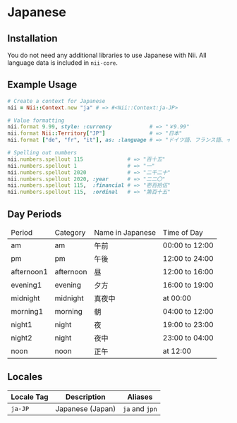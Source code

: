 <!-- This file has been generated. Source: languages/_template.md.erb -->

# Japanese

## Installation

You do not need any additional libraries to use Japanese with Nii.
All language data is included in `nii-core`.

## Example Usage

``` ruby
# Create a context for Japanese
nii = Nii::Context.new "ja" # => #<Nii::Context:ja-JP>

# Value formatting
nii.format 9.99, style: :currency            # => "￥9.99"
nii.format Nii::Territory["JP"]              # => "日本"
nii.format ["de", "fr", "it"], as: :language # => "ドイツ語、フランス語、イタリア語"

# Spelling out numbers
nii.numbers.spellout 115              # => "百十五"
nii.numbers.spellout 1                # => "一"
nii.numbers.spellout 2020             # => "二千二十"
nii.numbers.spellout 2020, :year      # => "二二〇"
nii.numbers.spellout 115,  :financial # => "壱百拾伍"
nii.numbers.spellout 115,  :ordinal   # => "第百十五"
```

## Day Periods


<table>
  <thead>
    <tr>
      <td>Period</td>
      <td>Category</td>
      <td>Name in Japanese</td>
      <td>Time of Day</td>
    </tr>
  </thead>
  <tbody>
    <tr>
      <td>am</td>
      <td>am</td>
      <td>午前</td>
      <td>00:00 to 12:00</td>
    </tr>
    <tr>
      <td>pm</td>
      <td>pm</td>
      <td>午後</td>
      <td>12:00 to 24:00</td>
    </tr>
    <tr>
      <td>afternoon1</td>
      <td>afternoon</td>
      <td>昼</td>
      <td>12:00 to 16:00</td>
    </tr>
    <tr>
      <td>evening1</td>
      <td>evening</td>
      <td>夕方</td>
      <td>16:00 to 19:00</td>
    </tr>
    <tr>
      <td>midnight</td>
      <td>midnight</td>
      <td>真夜中</td>
      <td>at 00:00</td>
    </tr>
    <tr>
      <td>morning1</td>
      <td>morning</td>
      <td>朝</td>
      <td>04:00 to 12:00</td>
    </tr>
    <tr>
      <td>night1</td>
      <td>night</td>
      <td>夜</td>
      <td>19:00 to 23:00</td>
    </tr>
    <tr>
      <td>night2</td>
      <td>night</td>
      <td>夜中</td>
      <td>23:00 to 04:00</td>
    </tr>
    <tr>
      <td>noon</td>
      <td>noon</td>
      <td>正午</td>
      <td>at 12:00</td>
    </tr>
  </tbody>
</table>



## Locales

<table>
  <thead>
    <tr>
      <th>Locale Tag</th>
      <th>Description</th>
      <th>Aliases</th>
    </tr>
  </thead>
  <tbody>
    <tr>
      <td><code>ja-JP</code></td>
      <td>Japanese (Japan)</td>
      <td><code>ja</code> and <code>jpn</code></td>
    </tr>
  </tbody>
</table>

